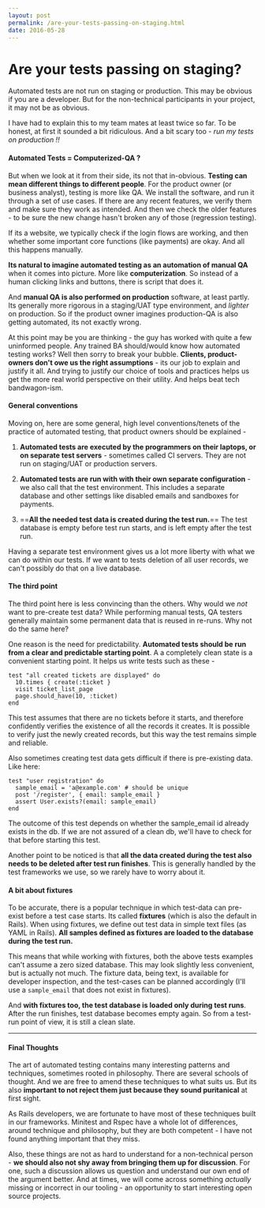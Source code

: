 ```yaml
---
layout: post
permalink: /are-your-tests-passing-on-staging.html
date: 2016-05-28
---
```


# Are your tests passing on staging?


Automated tests are not run on staging or production. This may be obvious if you are a developer. But for the non-technical participants in your project, it may not be as obvious.

I have had to explain this to my team mates at least twice so far. To be honest, at first it sounded a bit ridiculous. And a bit scary too -  *run my tests on production !!*

#### Automated Tests = Computerized-QA ?  

But when we look at it from their side, its not that in-obvious. **Testing can mean different things to different people**. For the product owner (or business analyst), testing is more like QA. We install the software, and run it through a set of use cases. If there are any recent features, we verify them and make sure they work as intended. And then we check the older features - to be sure the new change hasn't broken any of those (regression testing).

If its a website, we typically check if the login flows are working, and then whether some important core functions (like payments) are okay. And all this happens manually.

**Its natural to imagine automated testing as an automation of manual QA** when it comes into picture. More like **computerization**. So instead of a human clicking links and buttons, there is script that does it.

And **manual QA is also performed on production** software, at least partly.  Its generally more rigorous in a staging/UAT type environment, and *lighter* on production. So if the product owner imagines production-QA is also getting automated, its not exactly wrong.

At this point may be you are thinking - the guy has worked with quite a few uninformed people. Any trained BA should/would know how automated testing works? Well then sorry to break your bubble. **Clients, product-owners don't owe us the right assumptions** - its our job to explain and justify it all. And trying to justify our choice of tools and practices helps us get the more real world perspective on their utility. And helps beat tech bandwagon-ism.

#### General conventions

Moving on, here are some general, high level conventions/tenets of the practice of automated testing, that product owners should be explained -

1. **Automated tests are executed by the programmers on their laptops, or on separate test servers** - sometimes called CI servers. They are not run on staging/UAT or production servers.

2. **Automated tests are run with with their own separate configuration** - we also call that the test environment. This includes a separate database and other settings like disabled emails and sandboxes for payments.

3. ==**All the needed test data is created during the test run.**== The test database is empty before test run starts, and is left empty after the test run. 

Having a separate test environment gives us a lot more liberty with what we can do within our tests. If we want to tests deletion of all user records, we can't possibly do that on a live database. 

#### The third point

The third point here is less convincing than the others. Why would we *not* want to pre-create test data? While performing manual tests, QA testers generally maintain some permanent data that is reused in re-runs. Why not do the same here? 

One reason is the need for predictability. **Automated tests should be run from a clear and predictable starting point**. A a completely clean state is a convenient starting point. It helps us write tests such as these -

    test "all created tickets are displayed" do
      10.times { create(:ticket }
      visit ticket_list_page
      page.should_have(10, :ticket)
    end

This test assumes that there are no tickets before it starts, and therefore confidently verifies the existence of all the records it creates. It is possible to verify just the newly created records, but this way the test remains simple and reliable.

Also sometimes creating test data gets difficult if there is pre-existing data. Like here:

    test "user registration" do
      sample_email = 'a@example.com' # should be unique
      post '/register', { email: sample_email }
      assert User.exists?(email: sample_email)
    end

The outcome of this test depends on whether the sample_email id already exists in the db. If we are not assured of a clean db, we'll have to check for that before starting this test. 

Another point to be noticed is that **all the data created during the test also needs to be deleted after test run finishes**. This is generally handled by the test frameworks we use, so we rarely have to worry about it.

#### A bit about fixtures

To be accurate, there is a popular technique in which test-data can pre-exist before a test case starts. Its called **fixtures** (which is also the default in Rails). When using fixtures, we define out test data in simple text files (as YAML in Rails). **All samples defined as fixtures are loaded to the database during the test run.** 

This means that while working with fixtures, both the above tests examples can't assume a zero sized database. This may look slightly less convenient, but is actually not much. The fixture data, being text, is available for developer inspection, and the test-cases can be planned accordingly (I'll use a `sample_email` that does not exist in fixtures).

And **with fixtures too, the test database is loaded only during test runs**. After the run finishes, test database becomes empty again. So from a test-run point of view, it is still a clean slate.

---

#### Final Thoughts

The art of automated testing contains many interesting patterns and techniques, sometimes rooted in philosophy. There are several schools of thought. And we are free to amend these techniques to what suits us. But its also **important to not reject them just because they sound puritanical** at first sight.

As Rails developers, we are fortunate to have most of these techniques built in our frameworks. Minitest and Rspec have a whole lot of differences, around technique and philosophy, but they are both competent - I have not found anything important that they miss.

Also, these things are not as hard to understand for a non-technical person - **we should also not shy away from bringing them up for discussion**. For one, such a discussion allows us question and understand our own end of the argument better. And at times, we will come across something *actually* missing or incorrect in our tooling - an opportunity to start interesting open source projects.






   


